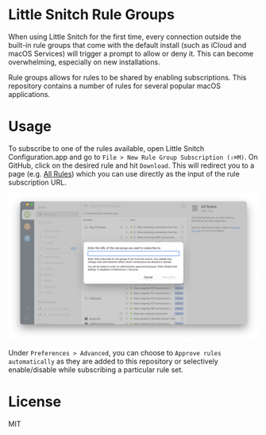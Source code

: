 # Little Snitch Rule Groups

When using Little Snitch for the first time, every connection outside the built-in rule groups that come with the default install (such as iCloud and macOS Services) will trigger a prompt to allow or deny it. This can become overwhelming, especially on new installations.

Rule groups allows for rules to be shared by enabling subscriptions. This repository contains a number of rules for several popular macOS applications.

# Usage

To subscribe to one of the rules available, open Little Snitch Configuration.app and go to `File > New Rule Group Subscription (⇧⌘M)`. On GitHub, click on the desired rule and hit `Download`. This will redirect you to a page (e.g. [All Rules](http://raw.githubusercontent.com/ucomesdag/little-snitch-rules/master/rules/all.lsrules)) which you can use directly as the input of the rule subscription URL.

![New Rule Group Subscriptions](.new-rule-group-subscription.png)

Under `Preferences > Advanced`, you can choose to `Approve rules automatically` as they are added to this repository or selectively enable/disable while subscribing a particular rule set.

# License

MIT
